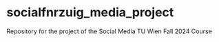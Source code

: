 # socialfnrzuig_media_project
Repository for the project of the Social Media TU Wien Fall 2024 Course
